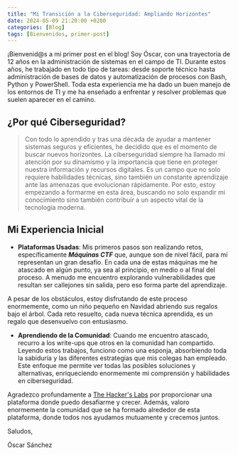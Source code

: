 ```yaml
---
title: "Mi Transición a la Ciberseguridad: Ampliando Horizontes"
date: 2024-05-09 21:20:00 +0200
categories: [Blog]
tags: [Bienvenidos, primer-post]
---
```


¡Bienvenid@s a mi primer post en el blog! Soy Óscar, con una trayectoria de 12 años en la administración de sistemas en el campo de TI. Durante estos años, he trabajado en todo tipo de tareas: desde soporte técnico hasta administración de bases de datos y automatización de procesos con Bash, Python y PowerShell. Toda esta experiencia me ha dado un buen manejo de los entornos de TI y me ha enseñado a enfrentar y resolver problemas  que suelen aparecer en el camino.


## ¿Por qué Ciberseguridad?

> Con todo lo aprendido y tras una década de ayudar a mantener sistemas seguros y eficientes, he decidido que es el momento de buscar nuevos horizontes. La ciberseguridad siempre ha llamado mi atención por su dinamismo y la importancia que tiene en proteger nuestra información y recursos digitales. Es un campo que no solo requiere habilidades técnicas, sino también un constante aprendizaje ante las amenazas que evolucionan rápidamente. Por esto, estoy empezando a formarme en esta área, buscando no solo expandir mi conocimiento sino también contribuir a un aspecto vital de la tecnología moderna.


## Mi Experiencia Inicial

- **Plataformas Usadas**: Mis primeros pasos son realizando retos, específicamente **_Máquinas CTF_** que, aunque son de nivel fácil, para mí representan un gran desafío. En cada una de estas máquinas me he atascado en algún punto, ya sea al principio, en medio o al final del proceso. A menudo me encuentro explorando vulnerabilidades que resultan ser callejones sin salida, pero eso forma parte del aprendizaje.

A pesar de los obstáculos, estoy disfrutando de este proceso enormemente, como un niño pequeño en Navidad abriendo sus regalos bajo el árbol. Cada reto resuelto, cada nueva técnica aprendida, es un regalo que desenvuelvo con entusiasmo.

- **Aprendiendo de la Comunidad**: Cuando me encuentro atascado, recurro a los write-ups que otros en la comunidad han compartido. Leyendo estos trabajos, funciono como una esponja, absorbiendo toda la sabiduría y las diferentes estrategias que mis colegas han empleado. Este enfoque me permite ver todas las posibles soluciones y alternativas, enriqueciendo enormemente mi comprensión y habilidades en ciberseguridad.

Agradezco profundamente a  <a href="https://thehackerslabs.com" target="_blank">The Hacker's Labs</a>  por proporcionar una plataforma donde puedo desafiarme y crecer. Además, valoro enormemente la comunidad que se ha formado alrededor de esta plataforma, donde todos nos ayudamos mutuamente y crecemos juntos.


Saludos,

Óscar Sánchez
